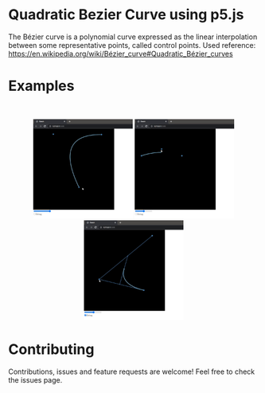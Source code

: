 # Quadratic Bezier Curve using p5.js

The Bézier curve is a polynomial curve expressed as the linear interpolation between some representative points, called control points. 
Used reference: https://en.wikipedia.org/wiki/Bézier_curve#Quadratic_Bézier_curves<br>

# Examples
<br>
<p align="center">
<img width="200" height="200" src="https://github.com/daviddev16/quadratic-bezier-p5js/blob/master/examples/example_1.gif">
<img width="200" height="200" src="https://github.com/daviddev16/quadratic-bezier-p5js/blob/master/examples/example_3.gif"> 
<img width="200" height="200" src="https://github.com/daviddev16/quadratic-bezier-p5js/blob/master/examples/example_2.gif"> 
</p>


# Contributing
Contributions, issues and feature requests are welcome! Feel free to check the issues page.
